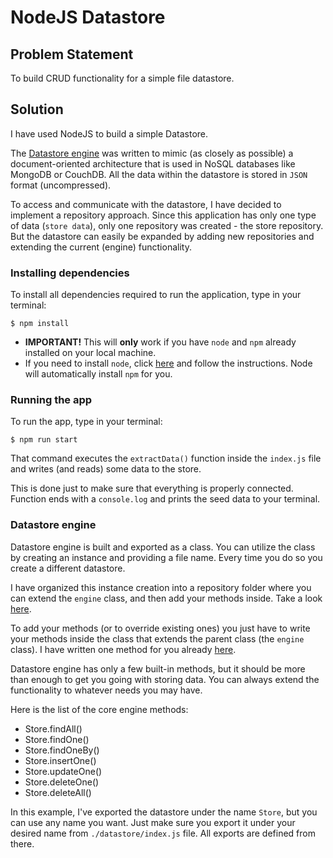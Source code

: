 # NodeJS Datastore

## Problem Statement
To build CRUD functionality for a simple file datastore. 

## Solution
I have used NodeJS to build a simple Datastore.

The [Datastore engine](src/datastore/repository/repository.engine.js) was written to mimic (as closely as possible) a document-oriented architecture that is used in NoSQL databases like MongoDB or CouchDB. All the data within the datastore is stored in `JSON` format (uncompressed).

To access and communicate with the datastore, I have decided to implement a repository approach. Since this application has only one type of data (`store data`), only one repository was created - the store repository. But the datastore can easily be expanded by adding new repositories and extending the current (engine) functionality.

### Installing dependencies
To install all dependencies required to run the application, type in your terminal: 
```shell script
$ npm install
``` 

* **IMPORTANT!** This will **only** work if you have `node` and `npm` already installed on your local machine.
* If you need to install `node`, click [here](https://nodejs.org/en/download/) and follow the instructions. Node will automatically install `npm` for you.

### Running the app
To run the app, type in your terminal: 
```shell
$ npm run start
``` 

That command executes the `extractData()` function inside the `index.js` file and writes (and reads) some data to the store.

This is done just to make sure that everything is properly connected. Function ends with a `console.log` and prints the seed data to your terminal.

### Datastore engine

Datastore engine is built and exported as a class. You can utilize the class by creating an instance and providing a file name. Every time you do so you create a different datastore.

I have organized this instance creation into a repository folder where you can extend the `engine` class, and then add your methods inside. Take a look [here](src/datastore/repository).

To add your methods (or to override existing ones) you just have to write your methods inside the class that extends the parent class (the `engine` class). I have written one method for you already [here](src/datastore/repository/repository.store.js).

Datastore engine has only a few built-in methods, but it should be more than enough to get you going with storing data. You can always extend the functionality to whatever needs you may have.

Here is the list of the core engine methods:
- Store.findAll()
- Store.findOne()
- Store.findOneBy()
- Store.insertOne()
- Store.updateOne()
- Store.deleteOne()
- Store.deleteAll()

In this example, I've exported the datastore under the name `Store`, but you can use any name you want. Just make sure you export it under your desired name from `./datastore/index.js` file. All exports are defined from there.